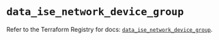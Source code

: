 # `data_ise_network_device_group`

Refer to the Terraform Registry for docs: [`data_ise_network_device_group`](https://registry.terraform.io/providers/ciscodevnet/ise/0.2.11/docs/data-sources/network_device_group).
